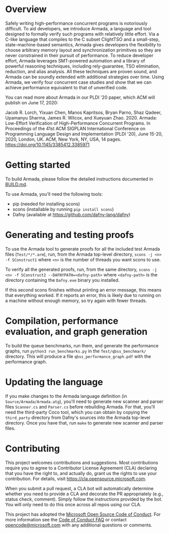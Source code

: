 # Overview

Safely writing high-performance concurrent programs is notoriously difficult. To aid developers, we
introduce Armada, a language and tool designed to formally verify such programs with relatively
little effort. Via a C-like language that compiles to the C subset ClightTSO and a small-step,
state-machine-based semantics, Armada gives developers the flexibility to choose arbitrary memory
layout and synchronization primitives so they are never constrained in their pursuit of
performance. To reduce developer effort, Armada leverages SMT-powered automation and a library of
powerful reasoning techniques, including rely-guarantee, TSO elimination, reduction, and alias
analysis. All these techniques are proven sound, and Armada can be soundly extended with additional
strategies over time. Using Armada, we verify four concurrent case studies and show that we can
achieve performance equivalent to that of unverified code.

You can read more about Armada in our PLDI '20 paper, which ACM will publish on June 17, 2020:

Jacob R. Lorch, Yixuan Chen, Manos Kapritsos, Bryan Parno, Shaz Qadeer, Upamanyu Sharma, James
R. Wilcox, and Xueyuan Zhao. 2020. Armada: Low-Effort Verification of High-Performance Concurrent
Programs. In Proceedings of the 41st ACM SIGPLAN International Conference on Programming Language
Design and Implementation (PLDI '20), June 15-20, 2020, London, UK. ACM, New York, NY, USA, 14
pages. https://doi.org/10.1145/3385412.3385971


# Getting started

To build Armada, please follow the detailed instructions documented in [BUILD.md](BUILD.md).

To use Armada, you'll need the following tools:

  * pip (needed for installing scons)
  * scons (installable by running `pip install scons`)
  * Dafny (available at https://github.com/dafny-lang/dafny)


# Generating and testing proofs

To use the Armada tool to generate proofs for all the included test Armada files (`Test/*/*.arm`),
run, from the Armada top-level directory, `scons -j <n> -f SConstruct1` where `<n>` is the number of
threads you want scons to use.

To verify all the generated proofs, run, from the same directory, `scons -j <n> -f SConstruct2
--DAFNYPATH=<dafny-path>` where `<dafny-path>` is the directory containing the `Dafny.exe` binary you
installed.

If this second scons finishes without printing an error message, this means that everything worked.
If it reports an error, this is likely due to running on a machine without enough memory, so try
again with fewer threads.


# Compilation, performance evaluation, and graph generation

To build the queue benchmarks, run them, and generate the performance graphs, run `python3
run_benchmarks.py` in the `Test/qbss_benchmark/` directory. This will produce a file
`qbss_performance_graph.pdf` with the performance graph.


# Updating the language

If you make changes to the Armada language definition (in `Source/Armada/Armada.atg`), you'll need
to generate new scanner and parser files `Scanner.cs` and `Parser.cs` before rebuilding Armada.  For
that, you'll need the third-party Coco tool, which you can obtain by copying the `third_party`
directory from Dafny's sources into the Armada top-level directory.  Once you have that, run `make`
to generate new scanner and parser files.


# Contributing

This project welcomes contributions and suggestions.  Most contributions require you to agree to a
Contributor License Agreement (CLA) declaring that you have the right to, and actually do, grant us
the rights to use your contribution. For details, visit https://cla.opensource.microsoft.com.

When you submit a pull request, a CLA bot will automatically determine whether you need to provide
a CLA and decorate the PR appropriately (e.g., status check, comment). Simply follow the instructions
provided by the bot. You will only need to do this once across all repos using our CLA.

This project has adopted the [Microsoft Open Source Code of Conduct](https://opensource.microsoft.com/codeofconduct/).
For more information see the [Code of Conduct FAQ](https://opensource.microsoft.com/codeofconduct/faq/) or
contact [opencode@microsoft.com](mailto:opencode@microsoft.com) with any additional questions or comments.
